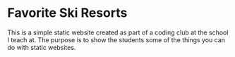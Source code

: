 # Favorite Ski Resorts
This is a simple static website created as part of a coding club at the school I teach at. The purpose is to show the students some of the things you can do with static websites.
